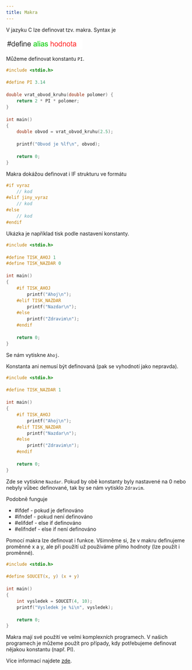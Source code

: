 ```yaml
---
title: Makra
---
```



V jazyku C lze definovat tzv. makra. Syntax je 

![makro](./obrazky/makra/makro.png)

Můžeme definovat konstantu `PI`.

```c
#include <stdio.h>

#define PI 3.14

double vrat_obvod_kruhu(double polomer) {
    return 2 * PI * polomer;
}

int main()
{
    double obvod = vrat_obvod_kruhu(2.5);

    printf("Obvod je %lf\n", obvod);

    return 0;
}
```

Makra dokážou definovat i IF strukturu ve formátu

```c
#if vyraz
    // kod
#elif jiny_vyraz
    // kod
#else
    // kod
#endif
```

Ukázka je například tisk podle nastavení konstanty.

```c
#include <stdio.h>

#define TISK_AHOJ 1
#define TISK_NAZDAR 0

int main()
{
    #if TISK_AHOJ
        printf("Ahoj\n");
    #elif TISK_NAZDAR
        printf("Nazdar\n");
    #else
        printf("Zdravim\n");
    #endif

    return 0;
}
```

Se nám vytiskne `Ahoj`.

Konstanta ani nemusí být definovaná (pak se vyhodnotí jako nepravda).
```c
#include <stdio.h>

#define TISK_NAZDAR 1

int main()
{
    #if TISK_AHOJ
        printf("Ahoj\n");
    #elif TISK_NAZDAR
        printf("Nazdar\n");
    #else
        printf("Zdravim\n");
    #endif

    return 0;
}
```

Zde se vytiskne `Nazdar`. Pokud by obě konstanty byly nastavené na 0 nebo nebyly vůbec definované, tak by se nám vytisklo `Zdravim`.

Podobně funguje 
* #ifdef - pokud je definováno
* #ifndef - pokud není definováno
* #elifdef - else if definováno
* #elifndef - else if není definováno


Pomocí makra lze definovat i funkce. Všimněme si, že v makru definujeme proměnné x a y, ale při použití už používáme přímo hodnoty (lze použít i proměnné).
```c
#include <stdio.h>

#define SOUCET(x, y) (x + y)

int main()
{
    int vysledek = SOUCET(4, 10);
    printf("Vysledek je %i\n", vysledek);

    return 0;
}
```

Makra mají své použití ve velmi komplexních programech. V našich programech je můžeme použít pro případy, kdy potřebujeme definovat nějakou konstantu (např. PI).

Více informací najdete [zde](https://devdocs.io/c/preprocessor).